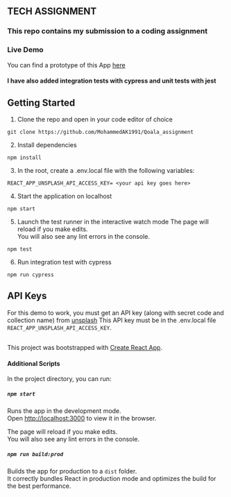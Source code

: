 ## TECH ASSIGNMENT

### This repo contains my submission to a coding assignment

### Live Demo

You can find a prototype of this App [here](https://qoala-assignment.netlify.app/)

#### I have also added integration tests with cypress and unit tests with jest

## Getting Started

1. Clone the repo and open in your code editor of choice

```
git clone https://github.com/MohammedAK1991/Qoala_assignment
```

2. Install dependencies

```
npm install
```
3. In the root, create a .env.local file with the following variables:
```
REACT_APP_UNSPLASH_API_ACCESS_KEY= <your api key goes here>
```
4. Start the application on localhost

```
npm start
```
5. Launch the test runner in the interactive watch mode
The page will reload if you make edits.<br />
You will also see any lint errors in the console.
```
npm test
```
6. Run integration test with cypress
```
npm run cypress
```
## API Keys

For this demo to work, you must get an API key (along with secret code and collection name) from  [unsplash](https://unsplash.com/documentation#creating-a-developer-account)
This API key must be in the .env.local file `REACT_APP_UNSPLASH_API_ACCESS_KEY`.

##

This project was bootstrapped with [Create React App](https://github.com/facebook/create-react-app).

####  Additional Scripts

In the project directory, you can run:

#####  `npm start`

Runs the app in the development mode.<br />
Open [http://localhost:3000](http://localhost:3000) to view it in the browser.

The page will reload if you make edits.<br />
You will also see any lint errors in the console.

##### `npm run build:prod`

Builds the app for production to a `dist` folder.<br />
It correctly bundles React in production mode and optimizes the build for the best performance.
